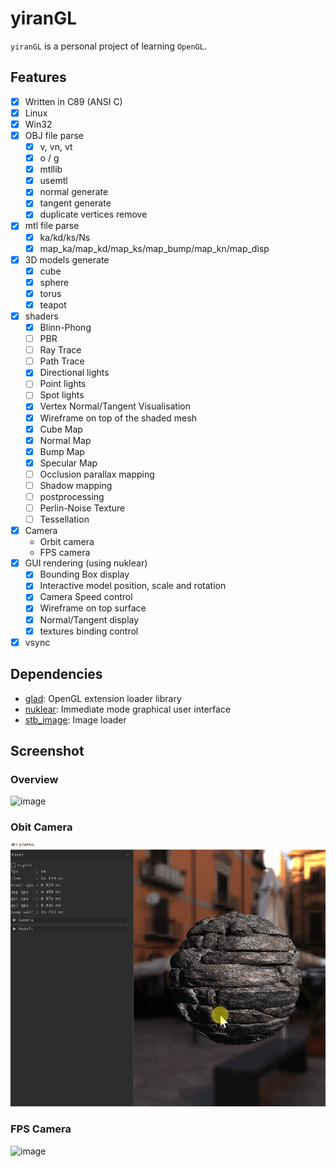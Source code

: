 yiranGL
===============================

`yiranGL` is a personal project of learning `OpenGL`.

## Features
- [x] Written in C89 (ANSI C)
- [x] Linux
- [x] Win32
- [x] OBJ file parse
  - [x] v, vn, vt
  - [x] o / g
  - [x] mtllib
  - [x] usemtl
  - [x] normal generate
  - [x] tangent generate
  - [x] duplicate vertices remove
- [x] mtl file parse
  - [x] ka/kd/ks/Ns
  - [x] map_ka/map_kd/map_ks/map_bump/map_kn/map_disp
- [x] 3D models generate
  - [x] cube
  - [x] sphere
  - [x] torus
  - [x] teapot
- [x] shaders
  - [x] Blinn-Phong
  - [ ] PBR
  - [ ] Ray Trace
  - [ ] Path Trace
  - [x] Directional lights
  - [ ] Point lights
  - [ ] Spot lights
  - [x] Vertex Normal/Tangent Visualisation
  - [x] Wireframe on top of the shaded mesh
  - [x] Cube Map
  - [x] Normal Map
  - [x] Bump Map
  - [x] Specular Map
  - [ ] Occlusion parallax mapping
  - [ ] Shadow mapping
  - [ ] postprocessing
  - [ ] Perlin-Noise Texture
  - [ ] Tessellation
- [x] Camera
  - Orbit camera
  - FPS camera
- [x] GUI rendering (using nuklear)
  - [x] Bounding Box display
  - [x] Interactive model position, scale and rotation
  - [x] Camera Speed control
  - [x] Wireframe on top surface
  - [x] Normal/Tangent display
  - [x] textures binding control
- [x] vsync 

## Dependencies

- [glad]\: OpenGL extension loader library
- [nuklear]\: Immediate mode graphical user interface
- [stb_image]\: Image loader

[//]: # "Links references"

[glad]: https://github.com/Dav1dde/glad
[nuklear]: https://github.com/vurtun/nuklear
[stb_image]: https://github.com/nothings/stb


## Screenshot


### Overview

![image](doc/screenshot/rd.gif)

### Obit Camera

![image](doc/screenshot/orbit.gif)


### FPS Camera

![image](doc/screenshot/fps.gif)






